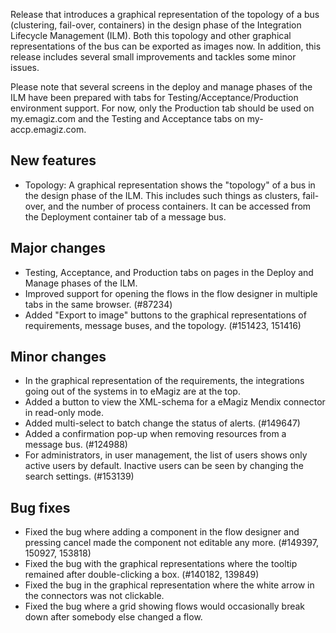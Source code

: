 Release that introduces a graphical representation of the topology of a bus (clustering, fail-over, containers) in the design phase of the Integration Lifecycle Management (ILM). Both this topology and other graphical representations of the bus can be exported as images now. In addition, this release includes several small improvements and tackles some minor issues.

Please note that several screens in the deploy and manage phases of the ILM have been prepared with tabs for Testing/Acceptance/Production environment support. For now, only the Production tab should be used on my.emagiz.com and the Testing and Acceptance tabs on my-accp.emagiz.com.
## New features
- Topology: A graphical representation shows the "topology" of a bus in the design phase of the ILM. This includes such things as clusters, fail-over, and the number of process containers. It can be accessed from the Deployment container tab of a message bus.
## Major changes
- Testing, Acceptance, and Production tabs on pages in the Deploy and Manage phases of the ILM.
- Improved support for opening the flows in the flow designer in multiple tabs in the same browser. (#87234)
- Added "Export to image" buttons to the graphical representations of requirements, message buses, and the topology. (#151423, 151416)
## Minor changes
- In the graphical representation of the requirements, the integrations going out of the systems in to eMagiz are at the top.
- Added a button to view the XML-schema for a eMagiz Mendix connector in read-only mode.
- Added multi-select to batch change the status of alerts. (#149647)
- Added a confirmation pop-up when removing resources from a message bus. (#124988)
- For administrators, in user management, the list of users shows only active users by default. Inactive users can be seen by changing the search settings. (#153139)
## Bug fixes
- Fixed the bug where adding a component in the flow designer and pressing cancel made the component not editable any more. (#149397, 150927, 153818)
- Fixed the bug with the graphical representations where the tooltip remained after double-clicking a box. (#140182, 139849)
- Fixed the bug in the graphical representation where the white arrow in the connectors was not clickable.
- Fixed the bug where a grid showing flows would occasionally break down after somebody else changed a flow.
